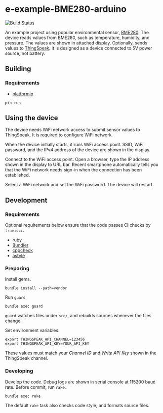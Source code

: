 # e-example-BME280-arduino

[![Build Status](https://travis-ci.com/trombik/e-example-BME280-arduino.svg?branch=master)](https://travis-ci.com/trombik/e-example-BME280-arduino)

An example project using popular environmental sensor,
[BME280](https://www.bosch-sensortec.com/bst/products/all_products/bme280).
The device reads values from BME280, such as temperature, humidity, and
pressure. The values are shown in attached display. Optionally, sends values
to [ThingSpeak](https://thingspeak.com). It is designed as a device connected
to 5V power source, not battery.

## Building

### Requirements

* [platformio](https://platformio.org/)

```
pio run
```

## Using the device

The device needs WiFi network access to submit sensor values to ThingSpeak. It
is required to configure WiFi network.

When the device initially starts, it runs WiFi access point. SSID, WiFi
password, and the IPv4 address of the device are shown in the display.

Connect to the WiFi access point. Open a browser, type the IP address shown in
the display to URL bar. Recent smartphone automatically tells you that the
WiFi network needs sign-in when the connection has been established.

Select a WiFi network and set the WiFi password. The device will restart.

## Development

### Requirements

Optional requirements below ensure that the code passes CI checks by
`travisci`.

* ruby
* [Bundler](https://bundler.io/)
* [cppcheck](http://cppcheck.sourceforge.net/)
* [astyle](http://astyle.sourceforge.net/)

### Preparing

Install gems.

```
bundle install --path=vendor
```

Run `guard`.

```
bundle exec guard
```

`guard` watches files under `src/`, and rebuilds sources whenever the files
change.

Set environment variables.

```
export THINGSPEAK_API_CHANNEL=123456
export THINGSPEAK_API_KEY=YOUR_API_KEY
```

These values must match your _Channel ID_ and _Write API Key_ shown in the
ThingSpeak channel.

### Developing

Develop the code. Debug logs are shown in serial console at 115200 baud rate.
Before commit, run `rake`.

```
bundle exec rake
```

The default `rake` task also checks code style, and formats source files.
